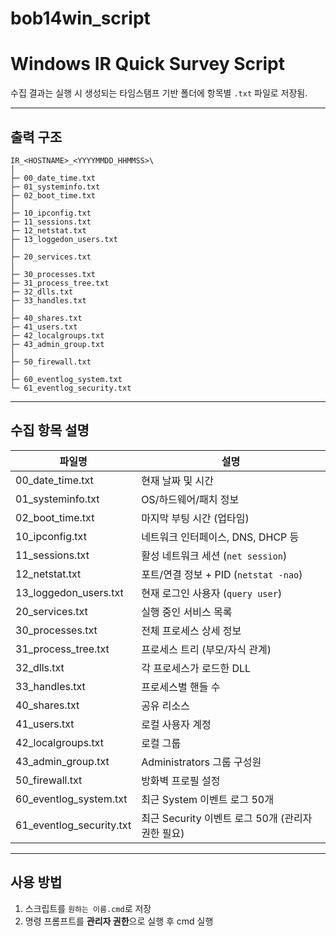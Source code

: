 # bob14win_script

# Windows IR Quick Survey Script

수집 결과는 실행 시 생성되는 타임스탬프 기반 폴더에 항목별 `.txt` 파일로 저장됨.

---

## 출력 구조

```text
IR_<HOSTNAME>_<YYYYMMDD_HHMMSS>\
│
├─ 00_date_time.txt
├─ 01_systeminfo.txt
├─ 02_boot_time.txt
│
├─ 10_ipconfig.txt
├─ 11_sessions.txt
├─ 12_netstat.txt
├─ 13_loggedon_users.txt
│
├─ 20_services.txt
│
├─ 30_processes.txt
├─ 31_process_tree.txt
├─ 32_dlls.txt
├─ 33_handles.txt
│
├─ 40_shares.txt
├─ 41_users.txt
├─ 42_localgroups.txt
├─ 43_admin_group.txt
│
├─ 50_firewall.txt
│
├─ 60_eventlog_system.txt
└─ 61_eventlog_security.txt
```

---

## 수집 항목 설명

| 파일명 | 설명 |
|--------|------|
| 00_date_time.txt | 현재 날짜 및 시간 |
| 01_systeminfo.txt | OS/하드웨어/패치 정보 |
| 02_boot_time.txt | 마지막 부팅 시간 (업타임) |
| 10_ipconfig.txt | 네트워크 인터페이스, DNS, DHCP 등 |
| 11_sessions.txt | 활성 네트워크 세션 (`net session`) |
| 12_netstat.txt | 포트/연결 정보 + PID (`netstat -nao`) |
| 13_loggedon_users.txt | 현재 로그인 사용자 (`query user`) |
| 20_services.txt | 실행 중인 서비스 목록 |
| 30_processes.txt | 전체 프로세스 상세 정보 |
| 31_process_tree.txt | 프로세스 트리 (부모/자식 관계) |
| 32_dlls.txt | 각 프로세스가 로드한 DLL |
| 33_handles.txt | 프로세스별 핸들 수 |
| 40_shares.txt | 공유 리소스 |
| 41_users.txt | 로컬 사용자 계정 |
| 42_localgroups.txt | 로컬 그룹 |
| 43_admin_group.txt | Administrators 그룹 구성원 |
| 50_firewall.txt | 방화벽 프로필 설정 |
| 60_eventlog_system.txt | 최근 System 이벤트 로그 50개 |
| 61_eventlog_security.txt | 최근 Security 이벤트 로그 50개 (관리자 권한 필요) |

---

## 사용 방법

1. 스크립트를 `원하는 이름.cmd`로 저장
2. 명령 프롬프트를 **관리자 권한**으로 실행 후 cmd 실행
